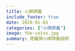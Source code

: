 ```yaml
---
title: 小牌牌義
include_footer: true
date: 2020-01-01
categories: ["小牌牌義"]
image: the-coins.jpg
summary: 塔羅牌小牌牌義說明
---
```

